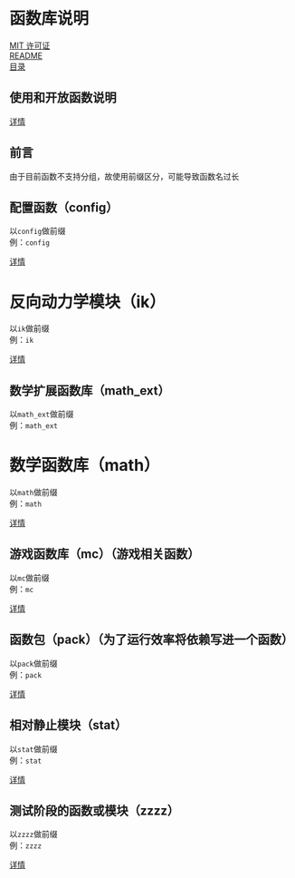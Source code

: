 # 函数库说明
[MIT 许可证](./LICENSE)  
[README](./README.md)  
[目录](./_目录.md)

## 使用和开放函数说明
[详情](./_使用和开放函数说明.md)

## 前言
由于目前函数不支持分组，故使用前缀区分，可能导致函数名过长  

## 配置函数（config）
以`config`做前缀  
例：`config`

[详情](./config__README.md)

# 反向动力学模块（ik）
以`ik`做前缀  
例：`ik`

[详情](./ik__README.md)

## 数学扩展函数库（math_ext）
以`math_ext`做前缀  
例：`math_ext`
# 数学函数库（math）
以`math`做前缀  
例：`math`

[详情](./math__README.md)

## 游戏函数库（mc）（游戏相关函数）
以`mc`做前缀  
例：`mc`

[详情](./mc__README.md)

## 函数包（pack）（为了运行效率将依赖写进一个函数）
以`pack`做前缀  
例：`pack`

[详情](./pack__README.md)

## 相对静止模块（stat）
以`stat`做前缀  
例：`stat`

[详情](./stat__README.md)

## 测试阶段的函数或模块（zzzz）
以`zzzz`做前缀  
例：`zzzz`

[详情](./zzzz__README.md)
